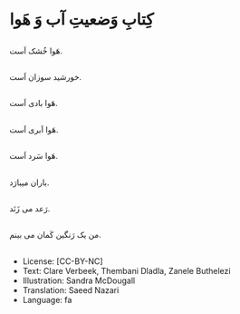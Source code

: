# کِتابِ وَضعیتِ آب وَ هَوا

##
هَوا خُشک اَست.

##
خورشید سوزان اَست.

##
هَوا بادی اَست.

##
هَوا اَبری اَست.

##
 هَوا سَرد اَست.

##
باران میبارَد.

##
رَعد می زَنَد.

##
من یک رَنگین کَمان می بینم.

##
* License: [CC-BY-NC]
* Text: Clare Verbeek, Thembani Dladla, Zanele Buthelezi
* Illustration: Sandra McDougall
* Translation: Saeed Nazari
* Language: fa
